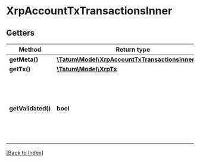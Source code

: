# XrpAccountTxTransactionsInner

## Getters

Method | Return type | Description | Notes
------------ | ------------- | ------------- | -------------
**getMeta()** | [**\Tatum\Model\XrpAccountTxTransactionsInnerMeta**](XrpAccountTxTransactionsInnerMeta.md) |  | [optional]
**getTx()** | [**\Tatum\Model\XrpTx**](XrpTx.md) |  | [optional]
**getValidated()** | **bool** | True if this data is from a validated ledger version; if omitted or set to false, this data is not final. | [optional]

[[Back to Index]](../index.md)

